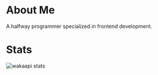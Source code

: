 # About Me

A halfway programmer specialized in frontend development.

# Stats
![wakaapi stats](https://github-readme-stats.vercel.app/api/wakatime?username=spaghetti31&api_domain=wakapi.dev&bg_color=1A202C&title_color=2F855A&icon_color=2F855A&text_color=ffffff&custom_title=Wakapi%20Week%20Stats&layout=compact)
